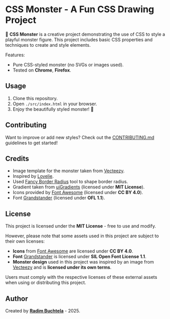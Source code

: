 # CSS Monster - A Fun CSS Drawing Project

🚀 **CSS Monster** is a creative project demonstrating the use of CSS to style a playful monster figure. This project includes basic CSS properties and techniques to create and style elements. 

Features:
- Pure CSS-styled monster (no SVGs or images used).
- Tested on **Chrome**, **Firefox**.

## Usage

1. Clone this repository.
2. Open `./src/index.html` in your browser.
3. Enjoy the beautifully styled monster! 🎨

## Contributing

Want to improve or add new styles? Check out the [CONTRIBUTING.md](./CONTRIBUTING.md) guidelines to get started!

## Credits

- Image template for the monster taken from [Vecteezy](https://www.vecteezy.com/vector-art/181263-cute-monsters).
- Inspired by [Lovelie](https://codepen.io/jlablab03/pen/JqxENx).
- Used [Fancy Border Radius](https://9elements.github.io/fancy-border-radius/) tool to shape border radius.
- Gradient taken from [uiGradients](https://uigradients.com/) (licensed under **MIT License**).
- Icons provided by [Font Awesome](https://fontawesome.com/) (licensed under **CC BY 4.0**).
- Font [Grandstander](https://fonts.google.com/specimen/Grandstander) (licensed under **OFL 1.1**).

## License
This project is licensed under the **MIT License** - free to use and modify.

However, please note that some assets used in this project are subject to their own licenses:
- **Icons** from [Font Awesome](https://fontawesome.com/) are licensed under **CC BY 4.0**.
- **Font** [Grandstander](https://fonts.google.com/specimen/Grandstander) is licensed under **SIL Open Font License 1.1**.
- **Monster design** used in this project was inspired by an image from [Vecteezy](https://www.vecteezy.com/) and is **licensed under its own terms**.


Users must comply with the respective licenses of these external assets when using or distributing this project.

## Author

Created by **[Radim Buchtela](https://github.com/radimbuchtela)** - 2025.
